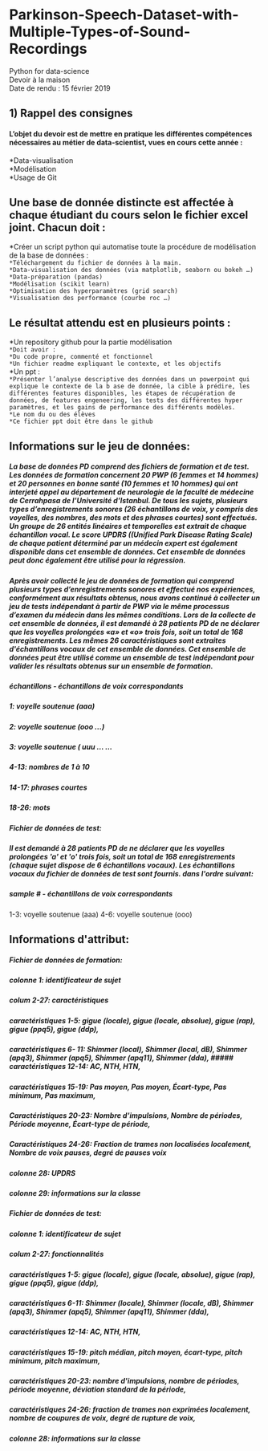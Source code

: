 # Parkinson-Speech-Dataset-with-Multiple-Types-of-Sound-Recordings
Python for data-science  
Devoir à la maison  
Date de rendu : 15 février 2019

## 1) Rappel des consignes 

#### L’objet du devoir est de mettre en pratique les différentes compétences nécessaires au métier de data-scientist, vues en cours cette année :
*Data-visualisation  
*Modélisation  
*Usage de Git

## Une base de donnée distincte est affectée à chaque étudiant du cours selon le fichier excel joint. Chacun doit :
*Créer un script python qui automatise toute la procédure de modélisation de la base de données :  
`*Téléchargement du fichier de données à la main.`  
`*Data-visualisation des données (via matplotlib, seaborn ou bokeh …)`  
`*Data-préparation (pandas)`  
`*Modélisation (scikit learn)`  
`*Optimisation des hyperparamètres (grid search)`  
`*Visualisation des performance (courbe roc …)`  

## Le résultat attendu est en plusieurs points :
*Un repository github pour la partie modélisation  
`*Doit avoir :`  
`*Du code propre, commenté et fonctionnel`  
`*Un fichier readme expliquant le contexte, et les objectifs`  
*Un ppt :  
`*Présenter l’analyse descriptive des données dans un powerpoint qui explique le contexte de la b ase de donnée, la cible à prédire, les différentes features disponibles, les étapes de récupération de données, de features engeneering, les tests des différentes hyper paramètres, et les gains de performance des différents modèles.`  
`*Le nom du ou des élèves`  
`*Ce fichier ppt doit être dans le github`  

## Informations sur le jeu de données:

##### La base de données PD comprend des fichiers de formation et de test. Les données de formation concernent 20 PWP (6 femmes et 14 hommes) et 20 personnes en bonne santé (10 femmes et 10 hommes) qui ont interjeté appel au département de neurologie de la faculté de médecine de Cerrahpasa de l’Université d’Istanbul. De tous les sujets, plusieurs types d’enregistrements sonores (26 échantillons de voix, y compris des voyelles, des nombres, des mots et des phrases courtes) sont effectués. Un groupe de 26 entités linéaires et temporelles est extrait de chaque échantillon vocal. Le score UPDRS ((Unified Park Disease Rating Scale) de chaque patient déterminé par un médecin expert est également disponible dans cet ensemble de données. Cet ensemble de données peut donc également être utilisé pour la régression. 

##### Après avoir collecté le jeu de données de formation qui comprend plusieurs types d’enregistrements sonores et effectué nos expériences, conformément aux résultats obtenus, nous avons continué à collecter un jeu de tests indépendant à partir de PWP via le même processus d’examen du médecin dans les mêmes conditions. Lors de la collecte de cet ensemble de données, il est demandé à 28 patients PD de ne déclarer que les voyelles prolongées «a» et «o» trois fois, soit un total de 168 enregistrements. Les mêmes 26 caractéristiques sont extraites d'échantillons vocaux de cet ensemble de données. Cet ensemble de données peut être utilisé comme un ensemble de test indépendant pour valider les résultats obtenus sur un ensemble de formation. 

##### échantillons - échantillons de voix correspondants 
##### 1: voyelle soutenue (aaa) 
##### 2: voyelle soutenue (ooo ...) 
##### 3: voyelle soutenue ( uuu ... ... 
##### 4-13: nombres de 1 à 10 
##### 14-17: phrases courtes 
##### 18-26: mots 

##### Fichier de données de test: 
##### Il est demandé à 28 patients PD de ne déclarer que les voyelles prolongées 'a' et 'o' trois fois, soit un total de 168 enregistrements (chaque sujet dispose de 6 échantillons vocaux). Les échantillons vocaux du fichier de données de test sont fournis. dans l'ordre suivant: 

##### sample # - échantillons de voix correspondants 
1-3: voyelle soutenue (aaa) 
4-6: voyelle soutenue (ooo) 


## Informations d'attribut:

##### Fichier de données de formation: 
##### colonne 1: identificateur de sujet 

##### colum 2-27: caractéristiques 
##### caractéristiques 1-5: gigue (locale), gigue (locale, absolue), gigue (rap), gigue (ppq5), gigue (ddp),  
##### caractéristiques 6- 11: Shimmer (local), Shimmer (local, dB), Shimmer (apq3), Shimmer (apq5), Shimmer (apq11), Shimmer (dda),  ##### caractéristiques 12-14: AC, NTH, HTN, 
##### caractéristiques 15-19: Pas moyen, Pas moyen, Écart-type, Pas minimum, Pas maximum, 
##### Caractéristiques 20-23: Nombre d'impulsions, Nombre de périodes, Période moyenne, Écart-type de période, 
##### Caractéristiques 24-26: Fraction de trames non localisées localement, Nombre de voix pauses, degré de pauses voix 

##### colonne 28: UPDRS 
##### colonne 29: informations sur la classe 

##### Fichier de données de test: 
##### colonne 1: identificateur de sujet 

##### colum 2-27: fonctionnalités 
##### caractéristiques 1-5: gigue (locale), gigue (locale, absolue), gigue (rap), gigue (ppq5), gigue (ddp), 
##### caractéristiques 6-11: Shimmer (locale), Shimmer (locale, dB), Shimmer (apq3), Shimmer (apq5), Shimmer (apq11), Shimmer (dda), 
##### caractéristiques 12-14: AC, NTH, HTN, 
##### caractéristiques 15-19: pitch médian, pitch moyen, écart-type, pitch minimum, pitch maximum, 
##### caractéristiques 20-23: nombre d'impulsions, nombre de périodes, période moyenne, déviation standard de la période, 
##### caractéristiques 24-26: fraction de trames non exprimées localement, nombre de coupures de voix, degré de rupture de voix, 

##### colonne 28: informations sur la classe 
